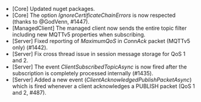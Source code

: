 * [Core] Updated nuget packages.
* [Core] The option _IgnoreCertificateChainErrors_ is now respected (thanks to @GodVenn, #1447).
* [ManagedClient] The managed client now sends the entire topic filter including new MQTTv5 properties when subscribing.
* [Server] Fixed reporting of _MaximumQoS_ in _ConnAck_ packet (MQTTv5 only) (#1442).
* [Server] Fix cross thread issue in session message storage for QoS 1 and 2.
* [Server] The event _ClientSubscribedTopicAsync_ is now fired after the subscription is completely processed internally (#1435).
* [Server] Added a new event (_ClientAcknowledgedPublishPacketAsync_) which is fired whenever a client acknowledges a PUBLISH packet (QoS 1 and 2, #487).